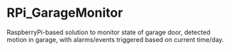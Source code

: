 RPi_GarageMonitor
=================

RaspberryPi-based solution to monitor state of garage door, detected motion in garage, with alarms/events triggered based on current time/day.
